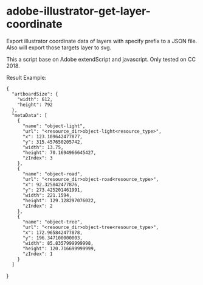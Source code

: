 # adobe-illustrator-get-layer-coordinate
Export illustrator coordinate data of layers with specify prefix to a JSON file.
Also will export those targets layer to svg.

This a script base on Adobe extendScript and javascript.
Only tested on CC 2018.


Result Example:
```
{
  "artboardSize": {
    "width": 612,
    "height": 792
  },
  "metaData": [
    {
      "name": "object-light",
      "url": "<resource_dir>object-light<resource_type>",
      "x": 123.109642477877,
      "y": 315.457650205742,
      "width": 13.75,
      "height": 70.1694966645427,
      "zIndex": 3
    },
    {
      "name": "object-road",
      "url": "<resource_dir>object-road<resource_type>",
      "x": 92.325842477876,
      "y": 273.425201461991,
      "width": 221.1594,
      "height": 129.128297076022,
      "zIndex": 2
    },
    {
      "name": "object-tree",
      "url": "<resource_dir>object-tree<resource_type>",
      "x": 172.965842477878,
      "y": 196.347100000003,
      "width": 85.8357999999998,
      "height": 120.716699999999,
      "zIndex": 1
    }
  ]
 ```
}


